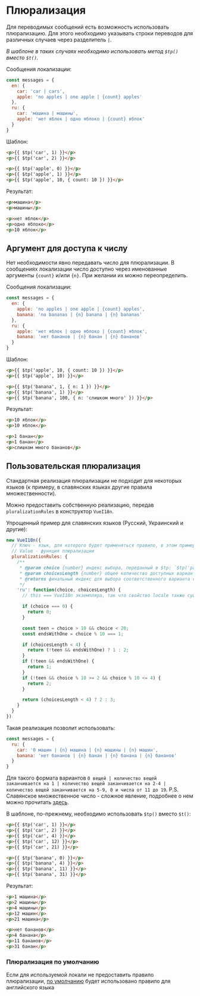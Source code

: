 # Плюрализация

Для переводимых сообщений есть возможность использовать плюрализацию. Для этого необходимо указывать строки переводов для различных случаев через разделитель `|`.

*В шаблоне в таких случаях необходимо использовать метод `$tp()` вместо `$t()`.*

Сообщения локализации:

```js
const messages = {
  en: {
    car: 'car | cars',
    apple: 'no apples | one apple | {count} apples'
  },
  ru: {
    car: 'машина | машины',
    apple: 'нет яблок | одно яблоко | {count} яблок'
  }
}
```

Шаблон:

```html
<p>{{ $tp('car', 1) }}</p>
<p>{{ $tp('car', 2) }}</p>

<p>{{ $tp('apple', 0) }}</p>
<p>{{ $tp('apple', 1) }}</p>
<p>{{ $tp('apple', 10, { count: 10 }) }}</p>
```

Результат:

```html
<p>машина</p>
<p>машины</p>

<p>нет яблок</p>
<p>одно яблоко</p>
<p>10 яблок</p>
```

## Аргумент для доступа к числу

Нет необходимости явно передавать число для плюрализации. В сообщениях локализации число доступно через именованные аргументы `{count}` и/или `{n}`. При желании их можно переопределить.

Сообщения локализации:

```js
const messages = {
  en: {
    apple: 'no apples | one apple | {count} apples',
    banana: 'no bananas | {n} banana | {n} bananas'
  },
  ru: {
    apple: 'нет яблок | одно яблоко | {count} яблок',
    banana: 'нет бананов | {n} банан | {n} бананов'
  }
}
```

Шаблон:

```html
<p>{{ $tp('apple', 10, { count: 10 }) }}</p>
<p>{{ $tp('apple', 10) }}</p>

<p>{{ $tp('banana', 1, { n: 1 }) }}</p>
<p>{{ $tp('banana', 1) }}</p>
<p>{{ $tp('banana', 100, { n: 'слишком много' }) }}</p>
```

Результат:

```html
<p>10 яблок</p>
<p>10 яблок</p>

<p>1 банан</p>
<p>1 банан</p>
<p>слишком много бананов</p>
```

## Пользовательская плюрализация

Стандартная реализация плюрализации не подходит для некоторых языков (к примеру, в славянских языках другие правила множественности).

Можно предоставить собственную реализацию, передав `pluralizationRules` в конструктор `VueI18n`.

Упрощенный пример для славянских языков (Русский, Украинский и другие):
```js
new VueI18n({
  // Ключ - язык, для которого будет применяться правило, в этом примере - `'ru'`
  // Value - функция плюрализации
  pluralizationRules: {
    /**
     * @param choice {number} индекс выбора, переданный в $tp: `$tp('path.to.rule', choiceIndex)`
     * @param choicesLength {number} общее количество доступных вариантов
     * @returns финальный индекс для выбора соответственного варианта слова
     */
    'ru': function(choice, choicesLength) {
      // this === VueI18n экземпляра, так что свойство locale также существует здесь

      if (choice === 0) {
        return 0;
      }

      const teen = choice > 10 && choice < 20;
      const endsWithOne = choice % 10 === 1;

      if (choicesLength < 4) {
        return (!teen && endsWithOne) ? 1 : 2;
      }
      if (!teen && endsWithOne) {
        return 1;
      }
      if (!teen && choice % 10 >= 2 && choice % 10 <= 4) {
        return 2;
      }

      return (choicesLength < 4) ? 2 : 3;
    }
  }
})
```

Такая реализация позволит использовать:

```js
const messages = {
  ru: {
    car: '0 машин | {n} машина | {n} машины | {n} машин',
    banana: 'нет бананов | {n} банан | {n} банана | {n} бананов'
  }
}
```

Для такого формата вариантов `0 вещей | количество вещей заканчивается на 1 | количество вещей заканчивается на 2-4 | количество вещей заканчивается на 5-9, 0 и числа от 11 до 19`.
P.S. Славянское множественное число - сложное явление, подробнее о нем можно прочитать [здесь](http://www.russianlessons.net/lessons/lesson11_main.php).

В шаблоне, по-прежнему, необходимо использовать `$tp()` вместо `$t()`:

```html
<p>{{ $tp('car', 1) }}</p>
<p>{{ $tp('car', 2) }}</p>
<p>{{ $tp('car', 4) }}</p>
<p>{{ $tp('car', 12) }}</p>
<p>{{ $tp('car', 21) }}</p>

<p>{{ $tp('banana', 0) }}</p>
<p>{{ $tp('banana', 4) }}</p>
<p>{{ $tp('banana', 11) }}</p>
<p>{{ $tp('banana', 31) }}</p>
```

Результат:

```html
<p>1 машина</p>
<p>2 машины</p>
<p>4 машины</p>
<p>12 машин</p>
<p>21 машина</p>

<p>нет бананов</p>
<p>4 банана</p>
<p>11 бананов</p>
<p>31 банан</p>
```

### Плюрализация по умолчанию

Если для используемой локали не предоставить правило плюрализации, [по умолчанию](#плюрализация) будет использовано правило для английского языка
